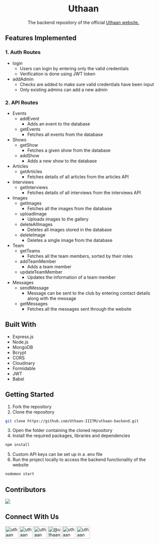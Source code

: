 <div id="top"></div>

<div align="center">
  <h1 align="center">Uthaan</h1>
  <p align="center">
    The backend repository of the official
    <a href="https://www.uthaan.org/">
    Uthaan website.
  </a>
  </p>
</div>

<!-- FEATURES IMPLEMENTED -->

## Features Implemented

### 1. Auth Routes

- login
  - Users can login by entering only the valid credentials
  - Verification is done using JWT token
- addAdmin
  - Checks are added to make sure valid credentials have been input
  - Only existing admins can add a new admin

### 2. API Routes

- Events
  - addEvent
    - Adds an event to the database
  - getEvents
    - Fetches all events from the database
- Shows
  - getShow
    - Fetches a given show from the database
  - addShow
    - Adds a new show to the database
- Articles
  - getArticles
    - Fetches details of all articles from the articles API
- Interviews
  - getInterviews
    - Fetches details of all interviews from the interviews API
- Images
  - getImages
    - Fetches all the images from the database
  - uploadImage
    - Uploads images to the gallery
  - deleteAllImages
    - Deletes all images stored in the database
  - deleteImage
    - Deletes a single image from the database
- Team
  - getTeams
    - Fetches all the team members, sorted by their roles
  - addTeamMember
    - Adds a team member
  - updateTeamMember
    - Updates the information of a team member
- Messages
  - sendMessage
    - Message can be sent to the club by entering contact details along with the message
  - getMessages
    - Fetches all the messages sent through the website

<!-- BUILT WITH -->

## Built With

- Express.js
- Node.js
- MongoDB
- Bcrypt
- CORS
- Cloudinary
- Formidable
- JWT
- Babel

<!-- GETTING STARTED -->

## Getting Started

1. Fork the repository
2. Clone the repository

```sh
git clone https://github.com/Uthaan-IIITM/uthaan-backend.git
```

3. Open the folder containing the cloned repository
4. Install the required packages, libraries and dependencies

```sh
npm install
```

5. Custom API keys can be set up in a .env file
6. Run the project locally to access the backend functionality of the website

```sh
nodemon start
```

<!--CONTRIBUTORS -->

## Contributors

<a href = "https://github.com/Uthaan-IIITM/uthaan-backend/graphs/contributors">
  <img src = "https://contrib.rocks/image?repo=Uthaan-IIITM/uthaan-backend"/>
</a>

<!-- CONNECT WITH US -->

## Connect With Us

<div>
<a href="https://github.com/Uthaan-IIITM" target="blank"><img align="center" src="https://github.com/Uthaan-IIITM/Uthaan-Frontend/blob/main/src/assets/readme/github.svg" alt="uthaan" height="40" width="42" /></a>
<a href="https://www.linkedin.com/company/uthaan-iiitm/" target="blank"><img align="center" src="https://github.com/Uthaan-IIITM/Uthaan-Frontend/blob/main/src/assets/readme/linkedin.svg" alt="uthaan" height="40" width="42" /></a>
<a href="https://www.facebook.com/uthaaniiitmg/" target="blank"><img align="center" src="https://github.com/Uthaan-IIITM/Uthaan-Frontend/blob/main/src/assets/readme/fb.svg" alt="uthaan" height="40" width="42" /></a>
<a href="https://medium.com/uthaan" target="blank"><img align="center" src="https://github.com/Uthaan-IIITM/Uthaan-Frontend/blob/main/src/assets/readme/medium.svg" alt="@uthaan" height="40" width="42" /></a>
<a href="https://www.instagram.com/uthaaniiitm/" target="blank"><img align="center" src="https://github.com/Uthaan-IIITM/Uthaan-Frontend/blob/main/src/assets/readme/ig.svg" alt="uthaan" height="40" width="42" /></a>
<a href="https://www.youtube.com/c/UthaanIIITM/" target="blank"><img align="center" src="https://github.com/Uthaan-IIITM/Uthaan-Frontend/blob/main/src/assets/readme/yt.svg" alt="uthaan" height="40" width="42" /></a>
</div>

